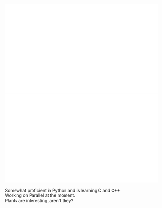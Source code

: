 ![languages](https://raw.githubusercontent.com/1337xp/template1/5c884074cfe09f59a816ee0f7fac5d6cf8cb2776/generated/languages.svg)
![stuff](https://raw.githubusercontent.com/1337xp/template1/5c884074cfe09f59a816ee0f7fac5d6cf8cb2776/generated/overview.svg)

Somewhat proficient in Python and is learning C and C++  
Working on Parallel at the moment.  
Plants are interesting, aren't they?
<!--
**1337xp/1337xp** is a ✨ _special_ ✨ repository because its `README.md` (this file) appears on your GitHub profile.


-->
